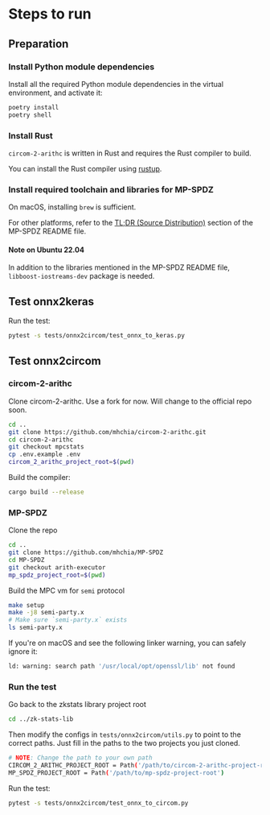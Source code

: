 # Steps to run

## Preparation

### Install Python module dependencies

Install all the required Python module dependencies in the virtual environment, and activate it:

```bash
poetry install
poetry shell
```

### Install Rust

`circom-2-arithc` is written in Rust and requires the Rust compiler to build.

You can install the Rust compiler using [rustup](https://rustup.rs/).

### Install required toolchain and libraries for MP-SPDZ
On macOS, installing `brew` is sufficient.

For other platforms, refer to the [TL;DR (Source Distribution)](https://github.com/data61/MP-SPDZ?tab=readme-ov-file#tldr-source-distribution) section of the MP-SPDZ README file.

#### Note on Ubuntu 22.04
In addition to the libraries mentioned in the MP-SPDZ README file, `libboost-iostreams-dev` package is needed.

## Test onnx2keras

Run the test:

```bash
pytest -s tests/onnx2circom/test_onnx_to_keras.py
```

## Test onnx2circom

### circom-2-arithc

Clone circom-2-arithc. Use a fork for now. Will change to the official repo soon.

```bash
cd ..
git clone https://github.com/mhchia/circom-2-arithc.git
cd circom-2-arithc
git checkout mpcstats
cp .env.example .env
circom_2_arithc_project_root=$(pwd)
```

Build the compiler:

```bash
cargo build --release
```

### MP-SPDZ

Clone the repo

```bash
cd ..
git clone https://github.com/mhchia/MP-SPDZ
cd MP-SPDZ
git checkout arith-executor
mp_spdz_project_root=$(pwd)
```

Build the MPC vm for `semi` protocol

```bash
make setup
make -j8 semi-party.x
# Make sure `semi-party.x` exists
ls semi-party.x
```

If you're on macOS and see the following linker warning, you can safely ignore it:

```bash
ld: warning: search path '/usr/local/opt/openssl/lib' not found
```

### Run the test

Go back to the zkstats library project root

```bash
cd ../zk-stats-lib
```

Then modify the configs in `tests/onnx2circom/utils.py` to point to the correct paths. Just fill in the paths to the two projects you just cloned.

```bash
# NOTE: Change the path to your own path
CIRCOM_2_ARITHC_PROJECT_ROOT = Path('/path/to/circom-2-arithc-project-root')
MP_SPDZ_PROJECT_ROOT = Path('/path/to/mp-spdz-project-root')
```

Run the test:

```bash
pytest -s tests/onnx2circom/test_onnx_to_circom.py
```
